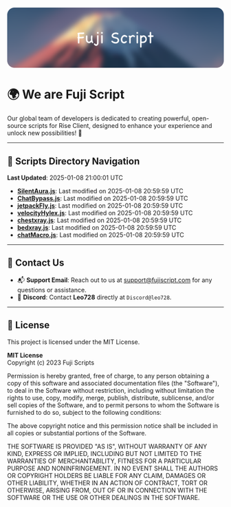 ![Banner](.github/b.webp)

# 🌍 **We are Fuji Script**

Our global team of developers is dedicated to creating powerful, open-source scripts for Rise Client, designed to enhance your experience and unlock new possibilities! 🌟

---
<!-- SCRIPTS_NAVIGATION_START -->
## 📂 **Scripts Directory Navigation**

**Last Updated**: 2025-01-08 21:00:01 UTC

- **[SilentAura.js](scripts/SilentAura.js)**: Last modified on 2025-01-08 20:59:59 UTC
- **[ChatBypass.js](scripts/ChatBypass.js)**: Last modified on 2025-01-08 20:59:59 UTC
- **[jetpackFly.js](scripts/jetpackFly.js)**: Last modified on 2025-01-08 20:59:59 UTC
- **[velocityHylex.js](scripts/velocityHylex.js)**: Last modified on 2025-01-08 20:59:59 UTC
- **[chestxray.js](scripts/chestxray.js)**: Last modified on 2025-01-08 20:59:59 UTC
- **[bedxray.js](scripts/bedxray.js)**: Last modified on 2025-01-08 20:59:59 UTC
- **[chatMacro.js](scripts/chatMacro.js)**: Last modified on 2025-01-08 20:59:59 UTC

<!-- SCRIPTS_NAVIGATION_END -->

---

## 💬 **Contact Us**  
- 📬 **Support Email**: Reach out to us at [support@fujiscript.com](mailto:support@fujiscript.com) for any questions or assistance.  
- 💬 **Discord**: Contact **Leo728** directly at `Discord@leo728`.

---

## 📜 **License**

This project is licensed under the MIT License.  

**MIT License**  
Copyright (c) 2023 Fuji Scripts  

Permission is hereby granted, free of charge, to any person obtaining a copy of this software and associated documentation files (the "Software"), to deal in the Software without restriction, including without limitation the rights to use, copy, modify, merge, publish, distribute, sublicense, and/or sell copies of the Software, and to permit persons to whom the Software is furnished to do so, subject to the following conditions:  

The above copyright notice and this permission notice shall be included in all copies or substantial portions of the Software.  

THE SOFTWARE IS PROVIDED "AS IS", WITHOUT WARRANTY OF ANY KIND, EXPRESS OR IMPLIED, INCLUDING BUT NOT LIMITED TO THE WARRANTIES OF MERCHANTABILITY, FITNESS FOR A PARTICULAR PURPOSE AND NONINFRINGEMENT. IN NO EVENT SHALL THE AUTHORS OR COPYRIGHT HOLDERS BE LIABLE FOR ANY CLAIM, DAMAGES OR OTHER LIABILITY, WHETHER IN AN ACTION OF CONTRACT, TORT OR OTHERWISE, ARISING FROM, OUT OF OR IN CONNECTION WITH THE SOFTWARE OR THE USE OR OTHER DEALINGS IN THE SOFTWARE.  
